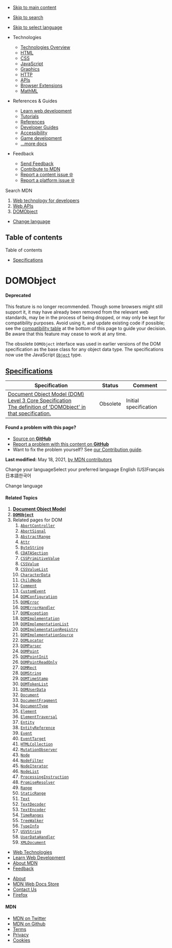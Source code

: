 -   <a href="#content" id="skip-main">Skip to main content</a>
-   <a href="#main-q" id="skip-search">Skip to search</a>
-   <a href="#select-language" id="skip-select-language">Skip to select language</a>

-   Technologies
    -   [Technologies Overview](https://developer.mozilla.org/en-US/docs/Web)
    -   [HTML](https://developer.mozilla.org/en-US/docs/Web/HTML)
    -   [CSS](https://developer.mozilla.org/en-US/docs/Web/CSS)
    -   [JavaScript](https://developer.mozilla.org/en-US/docs/Web/JavaScript)
    -   [Graphics](https://developer.mozilla.org/en-US/docs/Web/Guide/Graphics)
    -   [HTTP](https://developer.mozilla.org/en-US/docs/Web/HTTP)
    -   [APIs](https://developer.mozilla.org/en-US/docs/Web/API)
    -   [Browser Extensions](https://developer.mozilla.org/en-US/docs/Mozilla/Add-ons/WebExtensions)
    -   [MathML](https://developer.mozilla.org/en-US/docs/Web/MathML)
-   References & Guides
    -   [Learn web development](https://developer.mozilla.org/en-US/docs/Learn)
    -   [Tutorials](https://developer.mozilla.org/en-US/docs/Web/Tutorials)
    -   [References](https://developer.mozilla.org/en-US/docs/Web/Reference)
    -   [Developer Guides](https://developer.mozilla.org/en-US/docs/Web/Guide)
    -   [Accessibility](https://developer.mozilla.org/en-US/docs/Web/Accessibility)
    -   [Game development](https://developer.mozilla.org/en-US/docs/Games)
    -   [...more docs](https://developer.mozilla.org/en-US/docs/Web)
-   Feedback
    -   [Send Feedback](https://developer.mozilla.org/en-US/docs/MDN/Contribute/Feedback)
    -   [Contribute to MDN](https://developer.mozilla.org/en-US/docs/MDN/Contribute)
    -   [Report a content issue 🌐](https://github.com/mdn/content/issues/new)
    -   [Report a platform issue 🌐](https://github.com/mdn/yari/issues/new)

Search MDN

1.  <a href="https://developer.mozilla.org/en-US/docs/Web" class="breadcrumb"><span data-property="name">Web technology for developers</span></a>
2.  <a href="https://developer.mozilla.org/en-US/docs/Web/API" class="breadcrumb-penultimate"><span data-property="name">Web APIs</span></a>
3.  <a href="https://developer.mozilla.org/en-US/docs/Web/API/DOMObject" class="breadcrumb-current-page"><span data-property="name">DOMObject</span></a>

-   <a href="#select-language" class="language-icon"><span class="show-desktop">Change language</span></a>

Table of contents
-----------------

Table of contents

-   [Specifications](#specifications)

DOMObject
=========

#### Deprecated

This feature is no longer recommended. Though some browsers might still support it, it may have already been removed from the relevant web standards, may be in the process of being dropped, or may only be kept for compatibility purposes. Avoid using it, and update existing code if possible; see the [compatibility table](#browser_compatibility) at the bottom of this page to guide your decision. Be aware that this feature may cease to work at any time.

<span class="seoSummary">The obsolete `DOMObject` interface was used in earlier versions of the DOM specification as the base class for any object data type. </span>The specifications now use the JavaScript [`Object`](https://developer.mozilla.org/en-US/docs/Web/JavaScript/Reference/Global_Objects/Object) type.

[Specifications](#specifications "Permalink to Specifications")
---------------------------------------------------------------

<table><thead><tr class="header"><th>Specification</th><th>Status</th><th>Comment</th></tr></thead><tbody><tr class="odd"><td><a href="https://www.w3.org/TR/DOM-Level-3-Core/core.html#DOMObject" class="external">Document Object Model (DOM) Level 3 Core Specification<br />
<span class="small">The definition of 'DOMObject' in that specification.</span></a></td><td><span class="spec-obsolete">Obsolete</span></td><td>Initial specification</td></tr></tbody></table>

#### Found a problem with this page?

-   [Source on **GitHub**](https://github.com/mdn/content/blob/main/files/en-us/web/api/domobject/index.html "Folder: en-us/web/api/domobject (Opens in a new tab)")
-   [Report a problem with this content on **GitHub**](https://github.com/mdn/content/issues/new?body=MDN+URL%3A+https%3A%2F%2Fdeveloper.mozilla.org%2Fen-US%2Fdocs%2FWeb%2FAPI%2FDOMObject%0A%0A%23%23%23%23+What+information+was+incorrect%2C+unhelpful%2C+or+incomplete%3F%0A%0A%0A%23%23%23%23+Specific+section+or+headline%3F%0A%0A%0A%23%23%23%23+What+did+you+expect+to+see%3F%0A%0A%0A%23%23%23%23+Did+you+test+this%3F+If+so%2C+how%3F%0A%0A%0A%3C%21--+Do+not+make+changes+below+this+line+--%3E%0A%3Cdetails%3E%0A%3Csummary%3EMDN+Content+page+report+details%3C%2Fsummary%3E%0A%0A*+Folder%3A+%60en-us%2Fweb%2Fapi%2Fdomobject%60%0A*+MDN+URL%3A+https%3A%2F%2Fdeveloper.mozilla.org%2Fen-US%2Fdocs%2FWeb%2FAPI%2FDOMObject%0A*+GitHub+URL%3A+https%3A%2F%2Fgithub.com%2Fmdn%2Fcontent%2Fblob%2Fmain%2Ffiles%2Fen-us%2Fweb%2Fapi%2Fdomobject%2Findex.html%0A*+Last+commit%3A+https%3A%2F%2Fgithub.com%2Fmdn%2Fcontent%2Fcommit%2F56268abcf946aa0f9af21e4b37e24fbfe45a9021%0A*+Document+last+modified%3A+2021-05-18T10%3A22%3A36.000Z%0A%0A%3C%2Fdetails%3E&title=Issue+with+%22DOMObject%22%3A+%28short+summary+here+please%29&labels=Content%3AWebAPI%2Cneeds-triage "This will take you to https://github.com/mdn/content to file a new issue")
-   Want to fix the problem yourself? See [our Contribution guide](https://github.com/mdn/content/blob/main/README.md).

**Last modified:** May 18, 2021, [by MDN contributors](https://developer.mozilla.org/en-US/docs/Web/API/DOMObject/contributors.txt)

Change your languageSelect your preferred language English (US)Français日本語한국어

Change language

#### Related Topics

1.  **[Document Object Model](https://developer.mozilla.org/en-US/docs/Web/API/Document_Object_Model)**
2.  **[`DOMObject`](https://developer.mozilla.org/en-US/docs/Web/API/DOMObject)**
3.  Related pages for DOM
    1.  [`AbortController`](https://developer.mozilla.org/en-US/docs/Web/API/AbortController)
    2.  [`AbortSignal`](https://developer.mozilla.org/en-US/docs/Web/API/AbortSignal)
    3.  [`AbstractRange`](https://developer.mozilla.org/en-US/docs/Web/API/AbstractRange)
    4.  [`Attr`](https://developer.mozilla.org/en-US/docs/Web/API/Attr)
    5.  [`ByteString`](https://developer.mozilla.org/en-US/docs/Web/API/ByteString)
    6.  [`CDATASection`](https://developer.mozilla.org/en-US/docs/Web/API/CDATASection)
    7.  [`CSSPrimitiveValue`](https://developer.mozilla.org/en-US/docs/Web/API/CSSPrimitiveValue)
    8.  [`CSSValue`](https://developer.mozilla.org/en-US/docs/Web/API/CSSValue)
    9.  [`CSSValueList`](https://developer.mozilla.org/en-US/docs/Web/API/CSSValueList)
    10. [`CharacterData`](https://developer.mozilla.org/en-US/docs/Web/API/CharacterData)
    11. [`ChildNode`](https://developer.mozilla.org/en-US/docs/Web/API/ChildNode)
    12. [`Comment`](https://developer.mozilla.org/en-US/docs/Web/API/Comment)
    13. [`CustomEvent`](https://developer.mozilla.org/en-US/docs/Web/API/CustomEvent)
    14. [`DOMConfiguration`](https://developer.mozilla.org/en-US/docs/Web/API/DOMConfiguration)
    15. [`DOMError`](https://developer.mozilla.org/en-US/docs/Web/API/DOMError)
    16. [`DOMErrorHandler`](https://developer.mozilla.org/en-US/docs/Web/API/DOMErrorHandler)
    17. [`DOMException`](https://developer.mozilla.org/en-US/docs/Web/API/DOMException)
    18. [`DOMImplementation`](https://developer.mozilla.org/en-US/docs/Web/API/DOMImplementation)
    19. [`DOMImplementationList`](https://developer.mozilla.org/en-US/docs/Web/API/DOMImplementationList)
    20. [`DOMImplementationRegistry`](https://developer.mozilla.org/en-US/docs/Web/API/DOMImplementationRegistry)
    21. [`DOMImplementationSource`](https://developer.mozilla.org/en-US/docs/Web/API/DOMImplementationSource)
    22. [`DOMLocator`](https://developer.mozilla.org/en-US/docs/Web/API/DOMLocator)
    23. [`DOMParser`](https://developer.mozilla.org/en-US/docs/Web/API/DOMParser)
    24. [`DOMPoint`](https://developer.mozilla.org/en-US/docs/Web/API/DOMPoint)
    25. [`DOMPointInit`](https://developer.mozilla.org/en-US/docs/Web/API/DOMPointInit)
    26. [`DOMPointReadOnly`](https://developer.mozilla.org/en-US/docs/Web/API/DOMPointReadOnly)
    27. [`DOMRect`](https://developer.mozilla.org/en-US/docs/Web/API/DOMRect)
    28. [`DOMString`](https://developer.mozilla.org/en-US/docs/Web/API/DOMString)
    29. [`DOMTimeStamp`](https://developer.mozilla.org/en-US/docs/Web/API/DOMTimeStamp)
    30. [`DOMTokenList`](https://developer.mozilla.org/en-US/docs/Web/API/DOMTokenList)
    31. [`DOMUserData`](https://developer.mozilla.org/en-US/docs/Web/API/DOMUserData)
    32. [`Document`](https://developer.mozilla.org/en-US/docs/Web/API/Document)
    33. [`DocumentFragment`](https://developer.mozilla.org/en-US/docs/Web/API/DocumentFragment)
    34. [`DocumentType`](https://developer.mozilla.org/en-US/docs/Web/API/DocumentType)
    35. [`Element`](https://developer.mozilla.org/en-US/docs/Web/API/Element)
    36. [`ElementTraversal`](https://developer.mozilla.org/en-US/docs/Web/API/ElementTraversal)
    37. [`Entity`](https://developer.mozilla.org/en-US/docs/Web/API/Entity)
    38. [`EntityReference`](https://developer.mozilla.org/en-US/docs/Web/API/EntityReference)
    39. [`Event`](https://developer.mozilla.org/en-US/docs/Web/API/Event)
    40. [`EventTarget`](https://developer.mozilla.org/en-US/docs/Web/API/EventTarget)
    41. [`HTMLCollection`](https://developer.mozilla.org/en-US/docs/Web/API/HTMLCollection)
    42. [`MutationObserver`](https://developer.mozilla.org/en-US/docs/Web/API/MutationObserver)
    43. [`Node`](https://developer.mozilla.org/en-US/docs/Web/API/Node)
    44. [`NodeFilter`](https://developer.mozilla.org/en-US/docs/Web/API/NodeFilter)
    45. [`NodeIterator`](https://developer.mozilla.org/en-US/docs/Web/API/NodeIterator)
    46. [`NodeList`](https://developer.mozilla.org/en-US/docs/Web/API/NodeList)
    47. [`ProcessingInstruction`](https://developer.mozilla.org/en-US/docs/Web/API/ProcessingInstruction)
    48. [`PromiseResolver`](https://developer.mozilla.org/en-US/docs/Web/API/PromiseResolver)
    49. [`Range`](https://developer.mozilla.org/en-US/docs/Web/API/Range)
    50. [`StaticRange`](https://developer.mozilla.org/en-US/docs/Web/API/StaticRange)
    51. [`Text`](https://developer.mozilla.org/en-US/docs/Web/API/Text)
    52. [`TextDecoder`](https://developer.mozilla.org/en-US/docs/Web/API/TextDecoder)
    53. [`TextEncoder`](https://developer.mozilla.org/en-US/docs/Web/API/TextEncoder)
    54. [`TimeRanges`](https://developer.mozilla.org/en-US/docs/Web/API/TimeRanges)
    55. [`TreeWalker`](https://developer.mozilla.org/en-US/docs/Web/API/TreeWalker)
    56. [`TypeInfo`](https://developer.mozilla.org/en-US/docs/Web/API/TypeInfo)
    57. [`USVString`](https://developer.mozilla.org/en-US/docs/Web/API/USVString)
    58. [`UserDataHandler`](https://developer.mozilla.org/en-US/docs/Web/API/UserDataHandler)
    59. [`XMLDocument`](https://developer.mozilla.org/en-US/docs/Web/API/XMLDocument)

-   [Web Technologies](https://developer.mozilla.org/en-US/docs/Web)
-   [Learn Web Development](https://developer.mozilla.org/en-US/docs/Learn)
-   [About MDN](https://developer.mozilla.org/en-US/docs/MDN/About)
-   [Feedback](https://developer.mozilla.org/en-US/docs/MDN/Feedback)

<!-- -->

-   [About](https://www.mozilla.org/about/)
-   [MDN Web Docs Store](https://shop.spreadshirt.com/mdn-store/)
-   [Contact Us](https://www.mozilla.org/contact/)
-   [Firefox](https://www.mozilla.org/firefox/?utm_source=developer.mozilla.org&utm_campaign=footer&utm_medium=referral)

#### MDN

-   <a href="https://twitter.com/mozdevnet" class="social-icon twitter"><span class="visually-hidden">MDN on Twitter</span></a>
-   <a href="https://github.com/mdn/" class="social-icon github"><span class="visually-hidden">MDN on Github</span></a>
-   [Terms](https://www.mozilla.org/about/legal/terms/mozilla)
-   [Privacy](https://www.mozilla.org/privacy/websites/)
-   [Cookies](https://www.mozilla.org/privacy/websites/#cookies)

